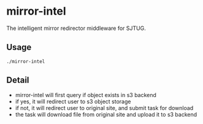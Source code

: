 # mirror-intel

The intelligent mirror redirector middleware for SJTUG.

## Usage

```
./mirror-intel
```

## Detail

* mirror-intel will first query if object exists in s3 backend
* if yes, it will redirect user to s3 object storage
* if not, it will redirect user to original site, and submit task for download
* the task will download file from original site and upload it to s3 backend
